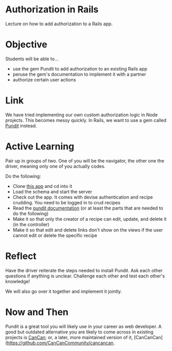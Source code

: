 # Authorization in Rails
Lecture on how to add authorization to a Rails app.

# Objective
Students will be able to...

- use the gem Pundit to add authorization to an existing Rails app
- peruse the gem's documentation to implement it with a partner
- authorize certain user actions

# Link
We have tried implementing our own custom authorization logic in Node projects. This becomes messy quickly. In Rails, we want to use a gem called [Pundit](https://github.com/elabs/pundit) instead.

# Active Learning
Pair up in groups of two. One of you will be the navigator, the other one the driver, meaning only one of you actually codes.

Do the following:

- Clone [this app](https://github.com/sf-wdi-14/cookbook-pundit) and cd into it
- Load the schema and start the server
- Check out the app. It comes with devise authentication and recipe crudding. You need to be logged in to crud recipes
- Read the [pundit documentation](https://github.com/elabs/pundit) (or at least the parts that are needed to do the following)
- Make it so that only the creator of a recipe can edit, update, and delete it (in the controller)
- Make it so that edit and delete links don't show on the views if the user cannot edit or delete the specific recipe

# Reflect
Have the driver reiterate the steps needed to install Pundit. Ask each other questions if anything is unclear. Challenge each other and test each other's knowledge!

We will also go over it together and implement it jointly.

# Now and Then
Pundit is a great tool you will likely use in your career as web developer. A good but outdated alternative you are likely to come across in existing projects is [CanCan](https://github.com/ryanb/cancan); or, a later, more maintained version of it, [CanCanCan](https://github.com/CanCanCommunity/cancancan.
